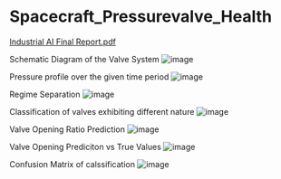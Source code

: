 # Spacecraft_Pressurevalve_Health


[Industrial AI Final Report.pdf](https://github.com/user-attachments/files/18400934/Industrial.AI.Final.Report.pdf)

Schematic Diagram of the Valve System
![image](https://github.com/user-attachments/assets/0fa931c0-4d6b-4ee3-8cd9-e81f527537e9)



Pressure profile over the given time period
![image](https://github.com/user-attachments/assets/86f3bb31-bfa3-43e3-aa20-d980be7f5ed8)


Regime Separation
![image](https://github.com/user-attachments/assets/b0847870-9943-4aaa-b4dd-2cd41562eef2)



Classification of valves exhibiting different nature
![image](https://github.com/user-attachments/assets/c3a0d493-528f-4a81-87b6-c36b6303813d)

Valve Opening Ratio Prediction
![image](https://github.com/user-attachments/assets/f8b38f34-ee83-4e6d-9144-d831e68eef7a)

Valve Opening Prediciton vs True Values
![image](https://github.com/user-attachments/assets/06d66707-1af6-411e-85a7-c7821dc027e1)

Confusion Matrix of calssification
![image](https://github.com/user-attachments/assets/5609eaba-3fb5-493c-bb20-4550db996a1a)
